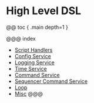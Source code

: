 # High Level DSL

@@ toc { .main depth=1 }

@@@ index
* [Script Handlers](handlers.md)
* [Config Service](services/config-service.md)
* [Logging Service](services/logging-service.md)
* [Time Service](services/time-service.md)
* [Command Service](services/command-service.md)
* [Sequencer Command Service](services/sequencer-command-service.md)
* [Loop](loop.md)
* [Misc](misc.md)
@@@